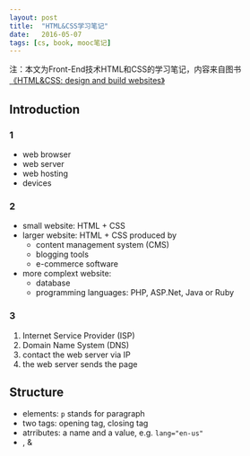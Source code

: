 ```yaml
---
layout: post
title:  "HTML&CSS学习笔记"
date:   2016-05-07
tags: [cs, book, mooc笔记]
---
```


注：本文为Front-End技术HTML和CSS的学习笔记，内容来自图书[《HTML&CSS: design and build websites》](https://book.douban.com/subject/6585090/)

## Introduction

### 1
- web browser
- web server
- web hosting
- devices

### 2
- small website: HTML + CSS
- larger website: HTML + CSS produced by
	- content management system (CMS)
	- blogging tools
	- e-commerce software
- more complext website:
	- database
	- programming languages: PHP, ASP.Net, Java or Ruby

### 3
1. Internet Service Provider (ISP)
2. Domain Name System (DNS)
3. contact the web server via IP
4. the web server sends the page

## Structure

- elements: `p` stands for paragraph
- two tags: opening tag, closing tag
- atrributes: a name and a value, e.g. `lang="en-us"`
- <body>, <head> & <title>
- HTML: HyperText Markup Language
- 